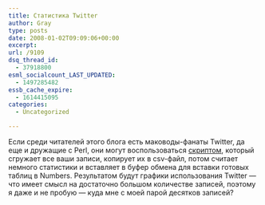 ```yaml
---
title: Статистика Twitter
author: Gray
type: posts
date: 2008-01-02T09:09:06+00:00
excerpt:
url: /9109
dsq_thread_id:
  - 37918800
esml_socialcount_LAST_UPDATED:
  - 1497285482
essb_cache_expire:
  - 1614415095
categories:
  - Uncategorized

---
```








Если среди читателей этого блога есть маководы-фанаты Twitter, да еще и дружащие с Perl, они могут воспользоваться <a href="http://dcortesi.com/2007/12/27/twitter-stats/" target="_blank">скриптом</a>, который сгружает все ваши записи, копирует их в csv-файл, потом считает немного статистики и вставляет в буфер обмена для вставки готовых таблиц в Numbers. Результатом будут графики использования Twitter &#8212; что имеет смысл на достаточно большом количестве записей, поэтому я даже и не пробую &#8212; куда мне с моей парой десятков записей?